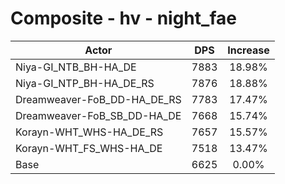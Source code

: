 # Composite - hv - night_fae
| Actor | DPS | Increase |
|---|:---:|:---:|
|Niya-GI_NTB_BH-HA_DE|7883|18.98%|
|Niya-GI_NTP_BH-HA_DE_RS|7876|18.88%|
|Dreamweaver-FoB_DD-HA_DE_RS|7783|17.47%|
|Dreamweaver-FoB_SB_DD-HA_DE|7668|15.74%|
|Korayn-WHT_WHS-HA_DE_RS|7657|15.57%|
|Korayn-WHT_FS_WHS-HA_DE|7518|13.47%|
|Base|6625|0.00%|
